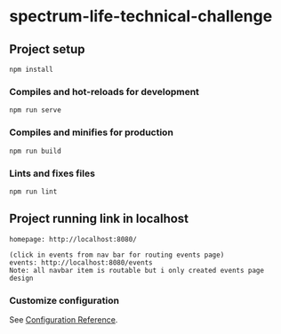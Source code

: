 # spectrum-life-technical-challenge

## Project setup
```
npm install
```

### Compiles and hot-reloads for development
```
npm run serve
```

### Compiles and minifies for production
```
npm run build
```

### Lints and fixes files
```
npm run lint
```
## Project running link in localhost
```
homepage: http://localhost:8080/
```
```
(click in events from nav bar for routing events page)
events: http://localhost:8080/events
Note: all navbar item is routable but i only created events page design
```

### Customize configuration
See [Configuration Reference](https://cli.vuejs.org/config/).
